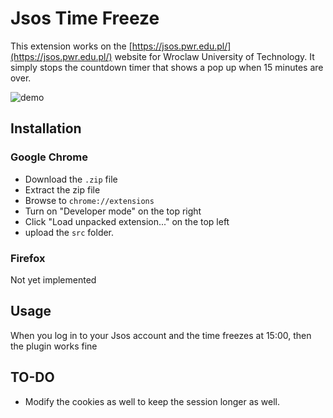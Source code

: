 # Jsos Time Freeze

This extension works on the [https://jsos.pwr.edu.pl/](https://jsos.pwr.edu.pl/) website for Wroclaw University of Technology. It simply stops the countdown timer that shows a pop up when 15 minutes are over. 

![demo](demo.gif)

## Installation

### Google Chrome

- Download the `.zip` file
- Extract the zip file
- Browse to `chrome://extensions`
- Turn on "Developer mode" on the top right
- Click "Load unpacked extension..." on the top left
- upload the `src` folder.

### Firefox

Not yet implemented

## Usage

When you log in to your Jsos account and the time freezes at 15:00, then the plugin works fine

## TO-DO
- Modify the cookies as well to keep the session longer as well.
